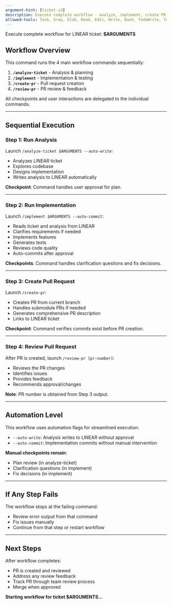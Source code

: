 ```yaml
---
argument-hint: [ticket-id]
description: Execute complete workflow - analyze, implement, create PR, and review PR
allowed-tools: Task, Grep, Glob, Read, Edit, Write, Bash, TodoWrite, TodoRead, mcp__*
---
```


Execute complete workflow for LINEAR ticket: **$ARGUMENTS**

## Workflow Overview

This command runs the 4 main workflow commands sequentially:

1. **`/analyze-ticket`** - Analysis & planning
2. **`/implement`** - Implementation & testing
3. **`/create-pr`** - Pull request creation
4. **`/review-pr`** - PR review & feedback

All checkpoints and user interactions are delegated to the individual commands.

---

## Sequential Execution

### Step 1: Run Analysis

Launch `/analyze-ticket $ARGUMENTS --auto-write`:
- Analyzes LINEAR ticket
- Explores codebase
- Designs implementation
- Writes analysis to LINEAR automatically

**Checkpoint**: Command handles user approval for plan.

---

### Step 2: Run Implementation

Launch `/implement $ARGUMENTS --auto-commit`:
- Reads ticket and analysis from LINEAR
- Clarifies requirements if needed
- Implements features
- Generates tests
- Reviews code quality
- Auto-commits after approval

**Checkpoints**: Command handles clarification questions and fix decisions.

---

### Step 3: Create Pull Request

Launch `/create-pr`:
- Creates PR from current branch
- Handles submodule PRs if needed
- Generates comprehensive PR description
- Links to LINEAR ticket

**Checkpoint**: Command verifies commits exist before PR creation.

---

### Step 4: Review Pull Request

After PR is created, launch `/review-pr [pr-number]`:
- Reviews the PR changes
- Identifies issues
- Provides feedback
- Recommends approval/changes

**Note**: PR number is obtained from Step 3 output.

---

## Automation Level

This workflow uses automation flags for streamlined execution:
- `--auto-write`: Analysis writes to LINEAR without approval
- `--auto-commit`: Implementation commits without manual intervention

**Manual checkpoints remain**:
- Plan review (in analyze-ticket)
- Clarification questions (in implement)
- Fix decisions (in implement)

---

## If Any Step Fails

The workflow stops at the failing command:
- Review error output from that command
- Fix issues manually
- Continue from that step or restart workflow

---

## Next Steps

After workflow completes:
- PR is created and reviewed
- Address any review feedback
- Track PR through team review process
- Merge when approved

**Starting workflow for ticket $ARGUMENTS...**
